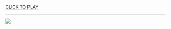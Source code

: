 
<a href="https://premium76.site?title=uno_card_game_online_unblocked&ref=13M">CLICK TO PLAY</a></h3>
<hr>

<a href="https://premium76.site?title=uno_card_game_online_unblocked&ref=13M"><img src="https://clearcache.store/games.png"></a>


